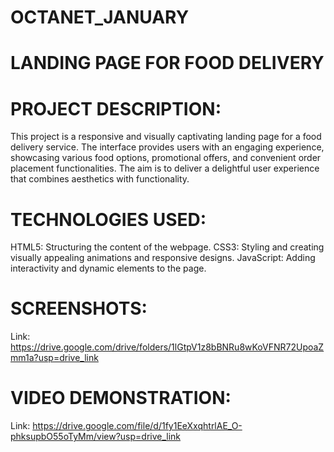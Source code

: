 # OCTANET_JANUARY

# LANDING PAGE FOR FOOD DELIVERY

# PROJECT DESCRIPTION:

This project is a responsive and visually captivating landing page for a food delivery service. The interface provides users with an engaging experience, showcasing various food options, promotional offers, and convenient order placement functionalities. The aim is to deliver a delightful user experience that combines aesthetics with functionality.

# TECHNOLOGIES USED:

HTML5: Structuring the content of the webpage.
CSS3: Styling and creating visually appealing animations and responsive designs.
JavaScript: Adding interactivity and dynamic elements to the page.

# SCREENSHOTS:

Link: https://drive.google.com/drive/folders/1lGtpV1z8bBNRu8wKoVFNR72UpoaZmm1a?usp=drive_link


# VIDEO DEMONSTRATION:

Link: https://drive.google.com/file/d/1fy1EeXxqhtrlAE_O-phksupbO55oTyMm/view?usp=drive_link
